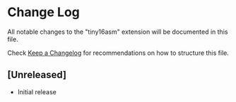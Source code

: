 # Change Log

All notable changes to the "tiny16asm" extension will be documented in this file.

Check [Keep a Changelog](http://keepachangelog.com/) for recommendations on how to structure this file.

## [Unreleased]

- Initial release